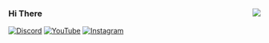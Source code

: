 ### <img src="https://hits.sh/github.com/m3tozz.svg?label=views&color=000000" align="right" />Hi There

[![Discord](https://img.shields.io/badge/discord-5865f2.svg?&style=for-the-badge&logo=discord&logoColor=white)](https://discord.com/users/1069900432941522994)
[![YouTube](https://img.shields.io/badge/youtube-ff0000.svg?&style=for-the-badge&logo=youtube&logoColor=white)](https://www.youtube.com/channel/UCrc4YCiFbMZNEJVmnyV9PjQ)
[![Instagram](https://img.shields.io/badge/instagram-d62976.svg?&style=for-the-badge&logo=instagram&logoColor=white)](https://www.instagram.com/metinzuhree/)
